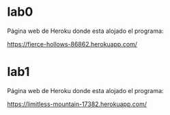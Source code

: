 # lab0

Página web de Heroku donde esta alojado el programa:

https://fierce-hollows-86862.herokuapp.com/

# lab1

Página web de Heroku donde esta alojado el programa:

https://limitless-mountain-17382.herokuapp.com/
